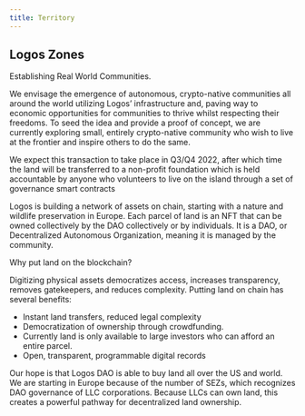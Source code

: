 ```yaml
---
title: Territory
---
```


## Logos Zones

Establishing Real World Communities.

We envisage the emergence of autonomous, crypto-native communities all around the world utilizing Logos’ infrastructure and, paving way to economic opportunities for communities to thrive whilst respecting their freedoms. 
To seed the idea and provide a proof of concept, we are currently exploring small, entirely crypto-native community who wish to live at the frontier and inspire others to do the same.

We expect this transaction to take place in Q3/Q4 2022, after which time the land will be transferred to a non-profit foundation which is held accountable 
by anyone who volunteers to live on the island through a set of governance smart contracts

Logos is building a network of assets on chain, starting with a nature and wildlife preservation in Europe. Each parcel of land is an NFT that can be owned collectively by the DAO collectively or by individuals. It is a DAO, or Decentralized Autonomous Organization, meaning it is managed by the community.

Why put land on the blockchain?

Digitizing physical assets democratizes access, increases transparency, removes gatekeepers, and reduces complexity. Putting land on chain has several benefits:

- Instant land transfers, reduced legal complexity
- Democratization of ownership through crowdfunding. 
- Currently land is only available to large investors who can afford an entire parcel.
- Open, transparent, programmable digital records

Our hope is that Logos DAO is able to buy land all over the US and world. We are starting in Europe because of the number of SEZs, which recognizes DAO governance of LLC corporations. Because LLCs can own land, this creates a powerful pathway for decentralized land ownership.
